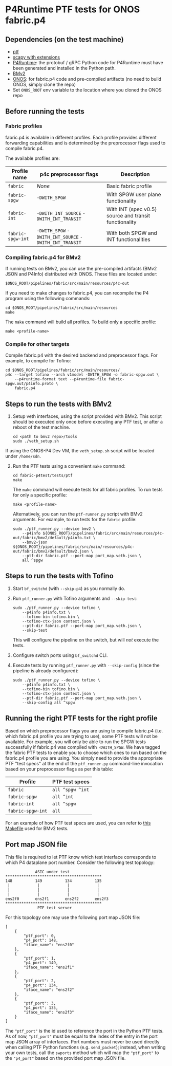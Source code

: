 # P4Runtime PTF tests for ONOS fabric.p4

## Dependencies (on the test machine)

- [ptf](https://github.com/p4lang/ptf)
- [scapy with extensions](https://github.com/p4lang/scapy-vxlan)
- [P4Runtime](https://github.com/p4lang/PI#building-p4runtimeproto): the
protobuf / gRPC Python code for P4Runtime must have been generated and installed
in the Python path.
- [BMv2](https://github.com/p4lang/behavioral-model/blob/master/targets/simple_switch_grpc)
- [ONOS](https://github.com/opennetworkinglab/onos): for fabric.p4 code and
pre-compiled artifacts (no need to build ONOS, simply clone the repo)
- Set `ONOS_ROOT` env variable to the location where you cloned the ONOS repo


## Before running the tests

### Fabric profiles

fabric.p4 is available in different profiles. Each profile provides different
forwarding capabilities and is determined by the preprocessor flags used to
compile fabric.p4.

The available profiles are:

| Profile name | p4c preprocessor flags | Description |
| -------------| -----------------------|-------------|
| `fabric` | *None* | Basic fabric profile |
| `fabric-spgw`| `-DWITH_SPGW` | With SPGW user plane functionality |
| `fabric-int`| `-DWITH_INT_SOURCE` `-DWITH_INT_TRANSIT` | With INT (spec v0.5) source and transit functionality  |
| `fabric-spgw-int`| `-DWITH_SPGW` `-DWITH_INT_SOURCE` `-DWITH_INT_TRANSIT` | With both SPGW and INT functionalities |

### Compiling fabric.p4 for BMv2

If running tests on BMv2, you can use the pre-compiled artifacts
(BMv2 JSON and P4Info) distributed with ONOS. These files are located under:

```
$ONOS_ROOT/pipelines/fabric/src/main/resources/p4c-out
```

If you need to make changes to fabric.p4, you can recompile the
P4 program using the following commands:

```
cd $ONOS_ROOT/pipelines/fabric/src/main/resources
make
```

The `make` command will build all profiles. To build only a specific
profile:

```
make <profile-name>
```

### Compile for other targets

Compile fabric.p4 with the desired backend and preprocessor flags. For example,
to compile for Tofino:

```
cd $ONOS_ROOT/pipelines/fabric/src/main/resources/
p4c --target tofino --arch v1model -DWITH_SPGW -o fabric-spgw.out \
    --p4runtime-format text --p4runtime-file fabric-spgw.out/p4info.proto \
    fabric.p4 
```

## Steps to run the tests with BMv2

1. Setup veth interfaces, using the script provided with BMv2. This script
should be executed only once before executing any PTF test, or after a reboot
of the test machine.

    ```
    cd <path to bmv2 repo>/tools
    sudo ./veth_setup.sh
    ```

If using the ONOS-P4 Dev VM, the `veth_setup.sh` script will be located
under `/home/sdn`.

2. Run the PTF tests using a convenient `make` command:

    ```
    cd fabric-p4test/tests/ptf
    make
    ```
    
    The `make` command will execute tests for all fabric profiles. To run tests for
    only a specific profile:

    ```
    make <profile-name>
    ```
    
    Alternatively, you can run the `ptf-runner.py` script with BMv2 arguments.
    For example, to run tests for the `fabric` profile:

    ```
    sudo ./ptf_runner.py --device bmv2 \
        --p4info ${ONOS_ROOT}/pipelines/fabric/src/main/resources/p4c-out/fabric/bmv2/default/p4info.txt \
        --bmv2-json ${ONOS_ROOT}/pipelines/fabric/src/main/resources/p4c-out/fabric/bmv2/default/bmv2.json \
        --ptf-dir fabric.ptf --port-map port_map.veth.json \
        all ^spgw
    ```

## Steps to run the tests with Tofino

1. Start `bf_switchd` (with `--skip-p4`) as you normally do.
   
2. Run `ptf_runner.py` with Tofino arguments and `--skip-test`:

    ```
    sudo ./ptf_runner.py --device tofino \ 
        --p4info p4info.txt \
        --tofino-bin tofino.bin \
        --tofino-ctx-json context.json \
        --ptf-dir fabric.ptf --port-map port_map.veth.json \
        --skip-test
    ```

    This will configure the pipeline on the switch, but will *not* execute the
    tests.

3. Configure switch ports using `bf_switchd` CLI.

4. Execute tests by running `ptf_runner.py` with `--skip-config` (since the
pipeline is already configured):

    ```
    sudo ./ptf_runner.py --device tofino \ 
        --p4info p4info.txt \
        --tofino-bin tofino.bin \
        --tofino-ctx-json context.json \
        --ptf-dir fabric.ptf --port-map port_map.veth.json \
        --skip-config all ^spgw
    ```

## Running the right PTF tests for the right profile

Based on which preprocessor flags you are using to compile fabric.p4 (i.e. which
fabric.p4 profile you are trying to use), some PTF tests will not be
available. For example, you will only be able to run the SPGW tests successfully
if fabric.p4 was compiled with `-DWITH_SPGW`. We have tagged the fabric PTF
tests to enable you to choose which ones to run based on the fabric.p4 profile
you are using. You simply need to provide the appropriate PTF "test specs" at
the end of the `ptf_runner.py` command-line invocation based on your
preprocessor flags as per this table:

| Profile | PTF test specs |
| ------- | -------------- |
| `fabric` | `all ^spgw ^int` |
| `fabric-spgw` | `all ^int` |
| `fabric-int` | `all ^spgw` |
| `fabric-spgw-int` | `all` |

For an example of how PTF test specs are used, you can refer to [this
Makefile](./Makefile) used for BMv2 tests.

## Port map JSON file

This file is required to let PTF know which test interface corresponds to which
P4 dataplane port number. Consider the following test topology:

```
             ASIC under test
******************************************
148          149          134          135
 |            |            |            |
 |            |            |            |
 |            |            |            |
ens2f0       ens2f1       ens2f2       ens2f3
******************************************
              PTF test server
```

For this topology one may use the following port map JSON file:
```
[
    {
        "ptf_port": 0,
        "p4_port": 148,
        "iface_name": "ens2f0"
    },
    {
        "ptf_port": 1,
        "p4_port": 149,
        "iface_name": "ens2f1"
    },
    {
        "ptf_port": 2,
        "p4_port": 134,
        "iface_name": "ens2f2"
    },
    {
        "ptf_port": 3,
        "p4_port": 135,
        "iface_name": "ens2f3"
    }
]
```

The `"ptf_port"` is the id used to reference the port in the Python PTF
tests. As of now, `"ptf_port"` must be equal to the index of the entry in the
port map JSON array of interfaces. Port numbers must never be used directly when
calling PTF Python functions (e.g. `send_packet`); instead, when writing your
own tests, call the `swports` method which will map the `"ptf_port"` to the
`"p4_port"` based on the provided port map JSON file.
